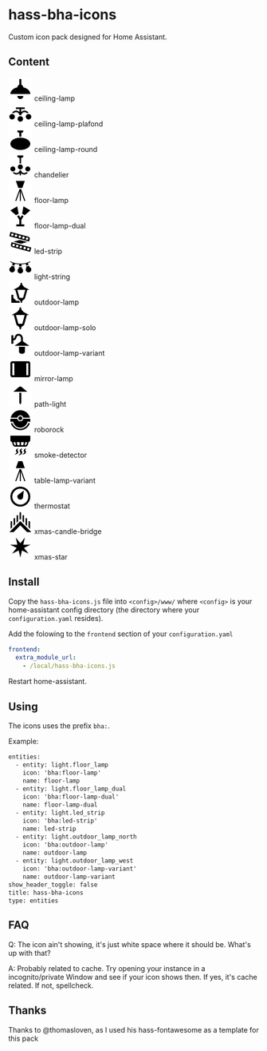 # hass-bha-icons

Custom icon pack designed for Home Assistant.

## Content

![Preview](./svg/ceiling-lamp.svg) ceiling-lamp<br />
![Preview](./svg/ceiling-lamp-plafond.svg) ceiling-lamp-plafond<br />
![Preview](./svg/ceiling-lamp-round.svg) ceiling-lamp-round<br />
![Preview](./svg/chandelier.svg) chandelier<br />
![Preview](./svg/floor-lamp.svg) floor-lamp<br />
![Preview](./svg/floor-lamp-dual.svg) floor-lamp-dual<br />
![Preview](./svg/led-strip.svg) led-strip<br />
![Preview](./svg/light-string.svg) light-string<br />
![Preview](./svg/outdoor-lamp.svg) outdoor-lamp<br />
![Preview](./svg/outdoor-lamp-solo.svg) outdoor-lamp-solo<br />
![Preview](./svg/outdoor-lamp-variant.svg) outdoor-lamp-variant<br />
![Preview](./svg/mirror-lamp.svg) mirror-lamp<br />
![Preview](./svg/path-light.svg) path-light<br />
![Preview](./svg/roborock.svg) roborock<br />
![Preview](./svg/smoke-detector.svg) smoke-detector<br />
![Preview](./svg/table-lamp-variant.svg) table-lamp-variant<br />
![Preview](./svg/thermostat.svg) thermostat<br />
![Preview](./svg/xmas-candle-bridge.svg) xmas-candle-bridge<br />
![Preview](./svg/xmas-star.svg) xmas-star<br />


## Install

Copy the `hass-bha-icons.js` file into `<config>/www/` where `<config>` is your home-assistant config directory (the directory where your `configuration.yaml` resides).

Add the folowing to the `frontend` section of your `configuration.yaml`

```yaml
frontend:
  extra_module_url:
    - /local/hass-bha-icons.js
```

Restart home-assistant.

## Using

The icons uses the prefix `bha:`.

Example:

```
entities:
  - entity: light.floor_lamp
    icon: 'bha:floor-lamp'
    name: floor-lamp
  - entity: light.floor_lamp_dual
    icon: 'bha:floor-lamp-dual'
    name: floor-lamp-dual
  - entity: light.led_strip
    icon: 'bha:led-strip'
    name: led-strip
  - entity: light.outdoor_lamp_north
    icon: 'bha:outdoor-lamp'
    name: outdoor-lamp
  - entity: light.outdoor_lamp_west
    icon: 'bha:outdoor-lamp-variant'
    name: outdoor-lamp-variant
show_header_toggle: false
title: hass-bha-icons
type: entities
```

## FAQ

Q: The icon ain't showing, it's just white space where it should be. What's up with that?

A: Probably related to cache. Try opening your instance in a incognito/private Window and see if your icon shows then. If yes, it's cache related. If not, spellcheck.

## Thanks

Thanks to @thomasloven, as I used his hass-fontawesome as a template for this pack 
